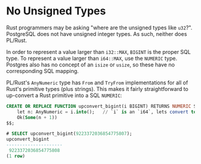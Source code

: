 # No Unsigned Types

Rust programmers may be asking "where are the unsigned types like `u32`?".  PostgreSQL does not have unsigned integer types.
As such, neither does PL/Rust.  

In order to represent a value larger than `i32::MAX`, `BIGINT` is the proper SQL type.  To represent a value larger than 
`i64::MAX`, use the `NUMERIC` type.  Postgres also has no concept of an `isize` or `usize`, so these have no 
corresponding SQL mapping.

PL/Rust's `AnyNumeric` type has `From` and `TryFrom` implementations for all of Rust's primitive types (plus strings).
This makes it fairly straightforward to up-convert a Rust primitive into a SQL `NUMERIC`:

```sql
CREATE OR REPLACE FUNCTION upconvert_bigint(i BIGINT) RETURNS NUMERIC STRICT LANGUAGE plrust AS $$
    let n: AnyNumeric = i.into();   // `i` is an `i64`, lets convert to `AnyNumeric`
    Ok(Some(n + 1))    
$$;

# SELECT upconvert_bigint(9223372036854775807);
upconvert_bigint   
---------------------
 9223372036854775808
(1 row)
```

